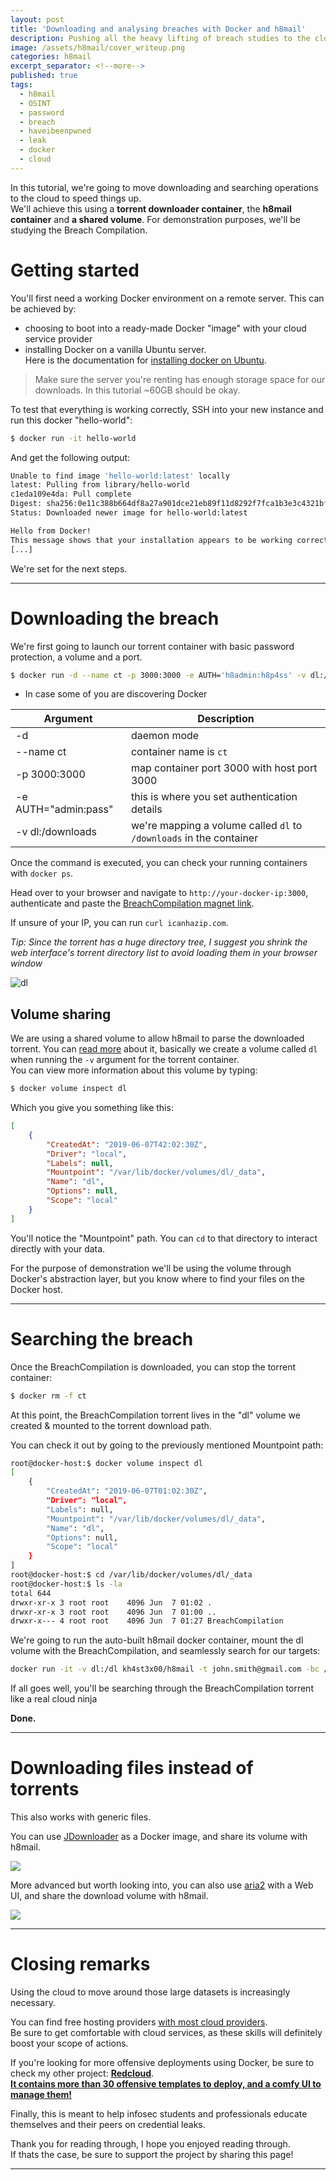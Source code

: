 ```yaml
---
layout: post
title: 'Downloading and analysing breaches with Docker and h8mail'
description: Pushing all the heavy lifting of breach studies to the cloud
image: /assets/h8mail/cover_writeup.png
categories: h8mail
excerpt_separator: <!--more-->
published: true
tags:
  - h8mail
  - OSINT
  - password
  - breach
  - haveibeenpwned
  - leak
  - docker
  - cloud
---
```


In this tutorial, we're going to move downloading and searching operations to the cloud to speed things up.  
We'll achieve this using a **torrent downloader container**, the **h8mail container** and **a shared volume**. For demonstration purposes, we'll be studying the Breach Compilation.

<!--more-->

# Getting started

You'll first need a working Docker environment on a remote server. This can be achieved by:
*  choosing to boot into a ready-made Docker "image" with your cloud service provider
*  installing Docker on a vanilla Ubuntu server.    
Here is the documentation for [installing docker on Ubuntu](https://docs.docker.com/install/linux/docker-ce/ubuntu/).  

> Make sure the server you're renting has enough storage space for our downloads. In this tutorial ~60GB should be okay.

To test that everything is working correctly, SSH into your new instance and run this docker "hello-world":


```bash
$ docker run -it hello-world
```

And get the following output:
```bash
Unable to find image 'hello-world:latest' locally
latest: Pulling from library/hello-world
c1eda109e4da: Pull complete 
Digest: sha256:0e11c388b664df8a27a901dce21eb89f11d8292f7fca1b3e3c4321bf7897bffe
Status: Downloaded newer image for hello-world:latest

Hello from Docker!
This message shows that your installation appears to be working correctly.
[...]
```

We're set for the next steps.


----

# Downloading the breach


We're first going to launch our torrent container with basic password protection, a volume and a port.

```bash
$ docker run -d --name ct -p 3000:3000 -e AUTH='h8admin:h8p4ss' -v dl:/downloads jpillora/cloud-torrent
```

* In case some of you are discovering Docker

| Argument | Description|
|--|--|
|-d|daemon mode|
|--name ct | container name is `ct`|
|-p 3000:3000| map container port 3000 with host port 3000|
|-e AUTH="admin:pass"| this is where you set authentication details|
|-v dl:/downloads|we're mapping a volume called `dl` to `/downloads` in the container|

Once the command is executed, you can check your running containers with `docker ps`.  

Head over to your browser and navigate to `http://your-docker-ip:3000`, authenticate and paste the [BreachCompilation magnet link](https://gist.github.com/scottlinux/9a3b11257ac575e4f71de811322ce6b3#gistcomment-2298792).  

If unsure of your IP, you can run `curl icanhazip.com`.  

*Tip: Since the torrent has a huge directory tree, I suggest you shrink the web interface's torrent directory list to avoid loading them in your browser window*

![dl](https://i.postimg.cc/PNnJ8QJB/screely-1559870254049.png)


## Volume sharing

We are using a shared volume to allow h8mail to parse the downloaded torrent. You can [read more](https://www.digitalocean.com/community/tutorials/how-to-share-data-between-docker-containers) about it, basically we create a volume called `dl` when running the `-v` argument for the torrent container.  
You can view more information about this volume by typing:  
```bash
$ docker volume inspect dl 
```

Which you give you something like this:  
```json
[
    {
        "CreatedAt": "2019-06-07T42:02:30Z",
        "Driver": "local",
        "Labels": null,
        "Mountpoint": "/var/lib/docker/volumes/dl/_data",
        "Name": "dl",
        "Options": null,
        "Scope": "local"
    }
]
```


You'll notice the "Mountpoint" path. You can `cd` to that directory to interact directly with your data.  

For the purpose of demonstration we'll be using the volume through Docker's abstraction layer, but you know where to find your files on the Docker host.


----

# Searching the breach

Once the BreachCompilation is downloaded, you can stop the torrent container:  
```bash
$ docker rm -f ct
```

At this point, the BreachCompilation torrent lives in the "dl" volume we created & mounted to the torrent download path.  

You can check it out by going to the previously mentioned Mountpoint path:

```bash
root@docker-host:$ docker volume inspect dl
[
    {
        "CreatedAt": "2019-06-07T01:02:30Z",
        "Driver": "local",
        "Labels": null,
        "Mountpoint": "/var/lib/docker/volumes/dl/_data",
        "Name": "dl",
        "Options": null,
        "Scope": "local"
    }
]
root@docker-host:$ cd /var/lib/docker/volumes/dl/_data
root@docker-host:$ ls -la
total 644
drwxr-xr-x 3 root root    4096 Jun  7 01:02 .
drwxr-xr-x 3 root root    4096 Jun  7 01:00 ..
drwxr-x--- 4 root root    4096 Jun  7 01:27 BreachCompilation

```

We're going to run the auto-built h8mail docker container, mount the dl volume with the BreachCompilation, and seamlessly search for our targets:

```bash
docker run -it -v dl:/dl kh4st3x00/h8mail -t john.smith@gmail.com -bc /dl/BreachCompilation/ -sk
```

If all goes well, you'll be searching through the BreachCompilation torrent like a real cloud ninja


**Done.**

----

# Downloading files instead of torrents

This also works with generic files.  

You can use [JDownloader](https://hub.docker.com/r/jlesage/jdownloader-2/#quick-start) as a Docker image, and share its volume with h8mail.

![](https://i.postimg.cc/d075wfdF/DM6-NGm-OU8-AANf-Zu.png)

More advanced but worth looking into, you can also use [aria2](https://github.com/abcminiuser/docker-aria2-with-webui) with a Web UI, and share the download volume with h8mail.  

![](https://raw.githubusercontent.com/mayswind/AriaNg-WebSite/master/screenshots/desktop.png)


----

# Closing remarks

Using the cloud to move around those large datasets is increasingly necessary.  

You can find free hosting providers [with most cloud providers](https://github.com/ripienaar/free-for-dev#major-cloud-providers).  
Be sure to get comfortable with cloud services, as these skills will definitely boost your scope of actions.  

If you're looking for more offensive deployments using Docker, be sure to check my other project: [**Redcloud**](https://github.com/khast3x/Redcloud).  
[**It contains more than 30 offensive templates to deploy, and a comfy UI to manage them!**](https://github.com/khast3x/Redcloud)

Finally, this is meant to help infosec students and professionals educate themselves and their peers on credential leaks.  

Thank you for reading through, I hope you enjoyed reading through.  
If thats the case, be sure to support the project by sharing this page!

----